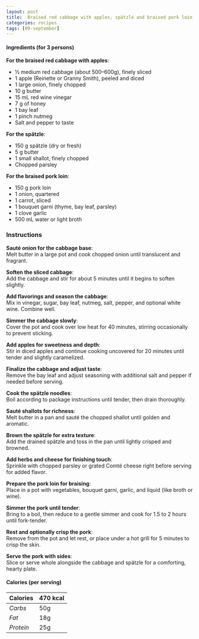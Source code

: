 ```yaml
---
layout: post
title:  Braised red cabbage with apples, spätzle and braised pork loin
categories: recipes
tags: [09-september]
---
```


#### Ingredients (for 3 persons)

**For the braised red cabbage with apples**:
- ½ medium red cabbage (about 500–600g), finely sliced
- 1 apple (Reinette or Granny Smith), peeled and diced
- 1 large onion, finely chopped
- 10 g butter
- 15 mL red wine vinegar
- 7 g of honey
- 1 bay leaf
- 1 pinch nutmeg
- Salt and pepper to taste

**For the spätzle**:
- 150 g spätzle (dry or fresh)
- 5 g butter
- 1 small shallot, finely chopped
- Chopped parsley

**For the braised pork loin**:
- 150 g pork loin
- 1 onion, quartered
- 1 carrot, sliced
- 1 bouquet garni (thyme, bay leaf, parsley)
- 1 clove garlic
- 500 mL water or light broth

### Instructions

**Sauté onion for the cabbage base**: <br/>
Melt butter in a large pot and cook chopped onion until translucent and fragrant.

**Soften the sliced cabbage**: <br/>
Add the cabbage and stir for about 5 minutes until it begins to soften slightly.

**Add flavorings and season the cabbage**: <br/>
Mix in vinegar, sugar, bay leaf, nutmeg, salt, pepper, and optional white wine. Combine well.

**Simmer the cabbage slowly**: <br/>
Cover the pot and cook over low heat for 40 minutes, stirring occasionally to prevent sticking.

**Add apples for sweetness and depth**: <br/>
Stir in diced apples and continue cooking uncovered for 20 minutes until tender and slightly 
caramelized.

**Finalize the cabbage and adjust taste**: <br/>
Remove the bay leaf and adjust seasoning with additional salt and pepper if needed before serving.

**Cook the spätzle noodles**: <br/>
Boil according to package instructions until tender, then drain thoroughly.

**Sauté shallots for richness**: <br/>
Melt butter in a pan and sauté the chopped shallot until golden and aromatic.

**Brown the spätzle for extra texture**: <br/>
Add the drained spätzle and toss in the pan until lightly crisped and browned.

**Add herbs and cheese for finishing touch**: <br/>
Sprinkle with chopped parsley or grated Comté cheese right before serving for added flavor.

**Prepare the pork loin for braising**: <br/>
Place in a pot with vegetables, bouquet garni, garlic, and liquid (like broth or wine).

**Simmer the pork until tender**: <br/>
Bring to a boil, then reduce to a gentle simmer and cook for 1.5 to 2 hours until fork-tender.

**Rest and optionally crisp the pork**: <br/>
Remove from the pot and let rest, or place under a hot grill for 5 minutes to crisp the skin.

**Serve the pork with sides**: <br/>
Slice or serve whole alongside the cabbage and spätzle for a comforting, hearty plate.


#### Calories (per serving)

| **Calories** | 470 kcal |
| ----------- | ----------- |
| *Carbs* | 50g |
| *Fat* | 18g |
| *Protein* | 25g |